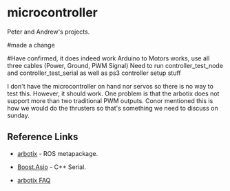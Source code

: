 # microcontroller
Peter and Andrew's projects.

#made a change

#Have confirmed, it does indeed work
Arduino to Motors works, use all three cables (Power, Ground, PWM Signal) 
Need to run controller_test_node and controller_test_serial as well as ps3 controller setup stuff

I don't have the microcontroller on hand nor servos so there is no way to test this. However, it should work. One problem is that the arbotix does not support more than two traditional PWM outputs. Conor mentioned this is how we would do the thrusters so that's something we need to discuss on sunday.

## Reference Links
* [arbotix](http://wiki.ros.org/arbotix) - ROS metapackage.
* [Boost.Asio](http://www.boost.org/doc/libs/1_54_0/doc/html/boost_asio.html) - C++ Serial.

* [arbotix FAQ](http://www.vanadiumlabs.com/arbotix.html)
